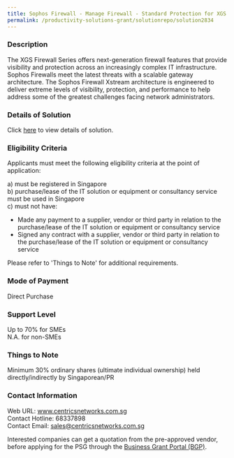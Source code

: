 ```yaml
---
title: Sophos Firewall - Manage Firewall - Standard Protection for XGS 3100 - 12 MOS  
permalink: /productivity-solutions-grant/solutionrepo/solution2834
---
```


### Description

The XGS Firewall Series offers next-generation firewall features that provide visibility and protection across an increasingly complex IT infrastructure. Sophos Firewalls meet the latest threats with a scalable gateway architecture. The Sophos Firewall Xstream architecture is engineered to deliver extreme levels of visibility, protection, and performance to help address some of the greatest challenges facing network administrators.

### Details of Solution

Click <a href='https://www.gobusiness.gov.sg/images/psg/Centrics_Networks_20200344_Desensitised_Annex_3_Part_5.pdf' target='_blank' rel='noopener'>here</a> to view details of solution.

### Eligibility Criteria

Applicants must meet the following eligibility criteria at the point of application:

a) must be registered in Singapore <br>
b) purchase/lease of the IT solution or equipment or consultancy service must be used in Singapore <br>
c) must not have:
- Made any payment to a supplier, vendor or third party in relation to the purchase/lease of the IT solution or equipment or consultancy service
- Signed any contract with a supplier, vendor or third party in relation to the purchase/lease of the IT solution or equipment or consultancy service

Please refer to 'Things to Note' for additional requirements.

### Mode of Payment
Direct Purchase

### Support Level
Up to 70% for SMEs <br>
N.A. for non-SMEs

### Things to Note
Minimum 30% ordinary shares (ultimate individual ownership) held directly/indirectly by Singaporean/PR

### Contact Information
Web URL: www.centricsnetworks.com.sg <br>Contact Hotline: 68337898 <br>Contact Email: sales@centricsnetworks.com.sg <br>

Interested companies can get a quotation from the pre-approved vendor, before applying for the PSG through the <a target='_blank' rel='noopener' href='https://www.businessgrants.gov.sg/'>Business Grant Portal (BGP)</a>.
